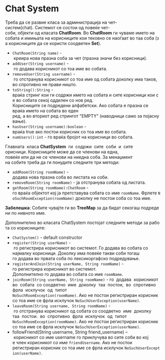 # Chat System

<p>Треба&nbsp;да&nbsp;се&nbsp;развие&nbsp;класа&nbsp;за&nbsp;администрација&nbsp;на&nbsp;чет‐систем(chat).&nbsp;Системот&nbsp;се&nbsp;состои&nbsp;од&nbsp;повеќе&nbsp;чет‐соби,&nbsp;објекти&nbsp;од&nbsp;класата <strong>ChatRoom</strong>. Во&nbsp;<strong>ChatRoom</strong> ги&nbsp;чуваме името&nbsp;на собата&nbsp;и&nbsp;имињата&nbsp;на&nbsp;корисниците&nbsp;кои&nbsp;тековно&nbsp;се&nbsp;наоѓаат&nbsp;во&nbsp;таа&nbsp;соба&nbsp;(за&nbsp;корисниците&nbsp;да&nbsp;се&nbsp;користи&nbsp;соодветен&nbsp;<strong>Set</strong>).</p>

<ul>
<li><code>ChatRoom(String&nbsp;name)</code>&nbsp;‐&nbsp;креира&nbsp;нова&nbsp;празна&nbsp;соба&nbsp;за&nbsp;чет&nbsp;(празна&nbsp;значи&nbsp;без&nbsp;корисници).&nbsp;</li>
<li><code>addUser(String&nbsp;username)</code>&nbsp;-&nbsp;го&nbsp;додава&nbsp;корисникот&nbsp;со&nbsp;тоа&nbsp;име&nbsp;во&nbsp;собата.&nbsp;</li>
<li><code>removeUser(String&nbsp;username)</code>&nbsp;-&nbsp;го&nbsp;отстранува&nbsp;корисникот&nbsp;со&nbsp;тоа&nbsp;име&nbsp;од&nbsp;собата&nbsp;доколку&nbsp;има&nbsp;таков,&nbsp;во&nbsp;спротивно&nbsp;не&nbsp;прави&nbsp;ништо.&nbsp;</li>
<li><code>toString():String</code>&nbsp;- враќа&nbsp;стринг&nbsp;кои&nbsp;ги&nbsp;содржи&nbsp;името&nbsp;на&nbsp;собата&nbsp;и&nbsp;сите&nbsp;корисници&nbsp;кои&nbsp;се&nbsp;во собата&nbsp;секој&nbsp;одделен&nbsp;со&nbsp;нов&nbsp;ред. Корисниците&nbsp;се&nbsp;подредени&nbsp;алфабетски. Ако собата е празна се враќа името на собата во еден ред,&nbsp;а&nbsp;во&nbsp;вториот&nbsp;ред&nbsp;стрингот&nbsp;"EMPTY"&nbsp;(наводници&nbsp;само&nbsp;за&nbsp;појаснување).&nbsp;</li>
<li><code>hasUser(String&nbsp;username):boolean</code>&nbsp;- враќа&nbsp;true&nbsp;ако&nbsp;постои&nbsp;корисник&nbsp;со&nbsp;тоа&nbsp;име&nbsp;во&nbsp;собата.&nbsp;</li>
<li><code>numUsers():int</code>&nbsp;- го&nbsp;враќа&nbsp;бројот&nbsp;на&nbsp;корисници&nbsp;во&nbsp;собата.&nbsp;</li>
</ul>

<p>Главната&nbsp; класа&nbsp;<strong>ChatSystem</strong>&nbsp; ги&nbsp; содржи&nbsp; сите&nbsp; соби&nbsp; и&nbsp; сите&nbsp; орисници.&nbsp;Корисниците&nbsp;може да&nbsp;се&nbsp;членови&nbsp;на&nbsp;една, повеќе&nbsp;или&nbsp;да&nbsp;не&nbsp;се&nbsp;членови&nbsp;на ниедна&nbsp;соба. За менаџмент на&nbsp;собите&nbsp;треба&nbsp;да&nbsp;ги&nbsp;понудите&nbsp;следните&nbsp;три&nbsp;методи:</p>

<ul>
<li><code>addRoom(String&nbsp;roomName)</code> - додава&nbsp;нова&nbsp;празна&nbsp;соба&nbsp;во&nbsp;листата&nbsp;на&nbsp;соби.&nbsp;</li>
<li><code>removeRoom(String&nbsp;roomName)</code>&nbsp;-&nbsp;ја&nbsp;отстранува&nbsp;собата&nbsp;од&nbsp;листата.&nbsp;</li>
<li><code>getRoom(String&nbsp;roomName):ChatRoom</code>&nbsp;- го&nbsp;враќа&nbsp;објектот&nbsp;кој&nbsp;ја&nbsp;претставува&nbsp;собата&nbsp;со&nbsp;име&nbsp;<code>roomName</code>.&nbsp;Фрлете&nbsp;<code>NoSuchRoomException(roomName)</code>&nbsp;доколку&nbsp;не&nbsp;постои&nbsp;соба&nbsp;со&nbsp;тоа&nbsp;име.</li>
</ul>

<p><strong>Забелешка</strong>:&nbsp;Собите&nbsp;чувајте&nbsp;ги&nbsp;во&nbsp;<strong>TreeMap</strong>&nbsp;за&nbsp;да&nbsp;бидат&nbsp;секогаш&nbsp;подредени&nbsp;по&nbsp;нивното&nbsp;име.</p>

<p>Дополнително&nbsp;во&nbsp;класата&nbsp;ChatSystem&nbsp;постојат&nbsp;следните&nbsp;методи&nbsp;за&nbsp;работа&nbsp;со&nbsp;корисниците:</p>

<ul>
<li><code>ChatSystem()</code>&nbsp;- default&nbsp;constructor&nbsp;</li>
<li><code>register(String&nbsp;userName)</code>&nbsp;-&nbsp;го&nbsp;регистрира&nbsp;корисникот&nbsp;во&nbsp;системот.&nbsp;Го&nbsp;додава&nbsp;во&nbsp;собата&nbsp;со најмалку&nbsp;корисници. Доколку&nbsp;има&nbsp;повеќе такви&nbsp;соби&nbsp;тогаш го&nbsp;додава во првата соба&nbsp;по лексикоргафско&nbsp;подредување.</li>
<li><code>registerAndJoin(String&nbsp;userName,&nbsp;String roomName)</code> - го&nbsp;регистрира&nbsp;корисникот&nbsp;во&nbsp;системот. Дополнително&nbsp;го&nbsp;додава&nbsp;во&nbsp;собата&nbsp;со&nbsp;име&nbsp;<code>roomName</code>.&nbsp;</li>
<li><code>joinRoom(String&nbsp;userName,&nbsp;String roomName)</code>&nbsp;- го&nbsp; додава&nbsp; корисникот&nbsp; во&nbsp; собата&nbsp; со&nbsp;соодветно&nbsp; име&nbsp; доколку&nbsp; таа&nbsp; постои,&nbsp; во&nbsp; спротивно&nbsp; фрла&nbsp; исклучок&nbsp; од&nbsp; типот <code>NoSuchRoomExcеption(roomName)</code>.&nbsp;Ако&nbsp;не&nbsp;постои&nbsp;регистриран&nbsp;корисник&nbsp;со&nbsp;тоа&nbsp;име&nbsp;се&nbsp;фрла&nbsp;исклучок&nbsp;<code>NoSuchUserException(userName)</code>.</li>
<li><code>leaveRoom(String&nbsp;username,&nbsp;String&nbsp;roomName)</code>&nbsp;-&nbsp;го&nbsp;отстранува&nbsp;корисникот&nbsp;од&nbsp;собата&nbsp;со&nbsp;соодветно&nbsp; име&nbsp; доколку&nbsp; таа&nbsp; постои.&nbsp; во&nbsp; спротивно&nbsp; фрла&nbsp; исклучок&nbsp; од&nbsp; типот <code>NoSuchRoomExcеption(roomName)</code>.&nbsp;Ако&nbsp;не&nbsp;постои&nbsp;регистриран&nbsp;корисник&nbsp;со&nbsp;тоа&nbsp;име&nbsp;се&nbsp;фрла&nbsp;исклучок&nbsp;<code>NoSuchUserException(userName)</code>.</li>
<li>followFriend(String&nbsp;username,&nbsp;String&nbsp;friend_username)&nbsp;–&nbsp;корисникот&nbsp;со&nbsp;име&nbsp;username&nbsp;го приклучува&nbsp;во&nbsp;сите&nbsp;соби&nbsp;во&nbsp;кој е&nbsp;член&nbsp;корисникот со&nbsp;име <code>friendUsername</code>. Ако&nbsp;не постои регистриран&nbsp;корисник&nbsp;со&nbsp;тоа&nbsp;име&nbsp;се&nbsp;фрла&nbsp;исклучок&nbsp;<code>NoSuchUserException(userName)</code>.</li>
</ul>